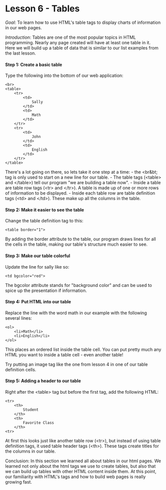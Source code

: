 Lesson 6 - Tables
===================

*Goal*:  To learn how to use HTML's table tags to display charts of information in our web pages.

*Introduction*:  Tables are one of the most popular topics in HTML programming.  Nearly any page created will have at least one table in it.  Here we will build up a table of data that is similar to our list examples from the last lesson. 

#### Step 1:  Create a basic table

Type the following into the bottom of our web application:

	<br>
	<table>
		<tr>
			<td>
				Sally
			</td>
			<td>
				Math
			</td>
		</tr>
		<tr>
			<td>
				John
			</td>
			<td>
				English
			</td>
		</tr>
	</table>

There's a lot going on there, so lets take it one step at a time:
	- the &lt;br&bt; tag is only used to start on a new line for our table.
	- The table tags (&lt;table&gt; and &lt;/table&gt;) tell our program "we are building a table now".
	- Inside a table are table row tags (&lt;tr&gt; and &lt;/tr&gt;).  A table is made up of one or more rows of information to be displayed.
	- Inside each table row are table definition tags (&lt;td&gt; and &lt;/td&gt;).  These make up all the columns in the table.
	

#### Step 2:  Make it easier to see the table

Change the table definition tag to this:

	<table border="1">

By adding the border attribute to the table, our program draws lines for all the cells in the table, making our table's structure much easier to see.


#### Step 3:  Make our table colorful

Update the line for sally like so:

	<td bgcolor="red">
	
The bgcolor attribute stands for "background color" and can be used to spice up the presentation if information.


#### Step 4:  Put HTML into our table

Replace the line with the word math in our example with the following several lines:

	<ol>
		<li>Math</li>
		<li>English</li>
	</ol>
	
This places an ordered list inside the table cell.  You can put pretty much any HTML you want to inside a table cell - even another table!

Try putting an image tag like the one from lesson 4 in one of our table definition cells. 


#### Step 5:  Adding a header to our table

Right after the &lt;table&gt; tag but before the first <tr> tag, add the following HTML:

	<tr>
		<th>
			Student
		</th>
		<th>
			Favorite Class
		</th>
	<tr>

At first this looks just like another table row (&lt;tr&gt;), but instead of using table definition tags, it used table header tags (&lt;th&gt;).  These tags create titles for the columns in our table.  


Conclusion:  In this section we learned all about tables in our html pages.  We learned not only about the html tags we use to create tables, but also that we can build up tables with other HTML content inside them.  At this point, our familiarity with HTML's tags and how to build web pages is really growing fast.
